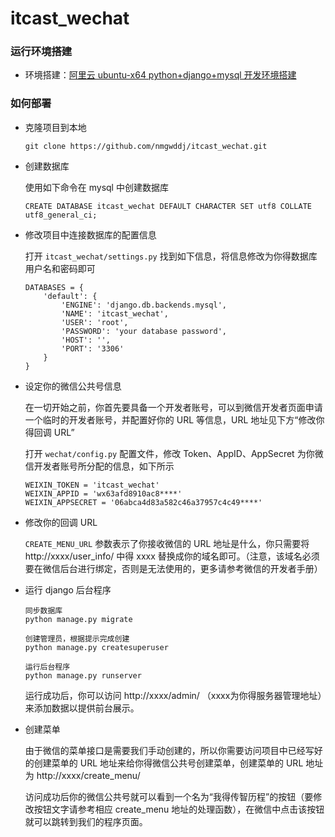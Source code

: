 # itcast_wechat

### 运行环境搭建

  * 环境搭建：[阿里云 ubuntu-x64 python+django+mysql 开发环境搭建
](http://www.mycode.net.cn/platform/linux-unix/938.html)

### 如何部署

* 克隆项目到本地

  ```
  git clone https://github.com/nmgwddj/itcast_wechat.git
  ```
* 创建数据库

  使用如下命令在 mysql 中创建数据库
  ```
  CREATE DATABASE itcast_wechat DEFAULT CHARACTER SET utf8 COLLATE utf8_general_ci;
  ```

* 修改项目中连接数据库的配置信息

  打开 `itcast_wechat/settings.py` 找到如下信息，将信息修改为你得数据库用户名和密码即可
  ```
  DATABASES = {
      'default': {
          'ENGINE': 'django.db.backends.mysql',
          'NAME': 'itcast_wechat',
          'USER': 'root',
          'PASSWORD': 'your database password',
          'HOST': '',
          'PORT': '3306'
      }
  }
  ```

* 设定你的微信公共号信息

  在一切开始之前，你首先要具备一个开发者账号，可以到微信开发者页面申请一个临时的开发者账号，并配置好你的 URL 等信息，URL 地址见下方“修改你得回调 URL”

  打开 `wechat/config.py` 配置文件，修改 Token、AppID、AppSecret 为你微信开发者账号所分配的信息，如下所示

  ```
  WEIXIN_TOKEN = 'itcast_wechat'
  WEIXIN_APPID = 'wx63afd8910ac8****'
  WEIXIN_APPSECRET = '06abca4d83a582c46a37957c4c49****'
  ```
* 修改你的回调 URL

  `CREATE_MENU_URL` 参数表示了你接收微信的 URL 地址是什么，你只需要将 http://xxxx/user_info/ 中得 xxxx 替换成你的域名即可。（注意，该域名必须要在微信后台进行绑定，否则是无法使用的，更多请参考微信的开发者手册）

* 运行 django 后台程序

  ```
  同步数据库
  python manage.py migrate

  创建管理员，根据提示完成创建
  python manage.py createsuperuser

  运行后台程序
  python manage.py runserver
  ```
  运行成功后，你可以访问 http://xxxx/admin/ （xxxx为你得服务器管理地址）来添加数据以提供前台展示。

* 创建菜单

  由于微信的菜单接口是需要我们手动创建的，所以你需要访问项目中已经写好的创建菜单的 URL 地址来给你得微信公共号创建菜单，创建菜单的 URL 地址为 http://xxxx/create_menu/

  访问成功后你的微信公共号就可以看到一个名为“我得传智历程”的按钮（要修改按钮文字请参考相应 create_menu 地址的处理函数），在微信中点击该按钮就可以跳转到我们的程序页面。
